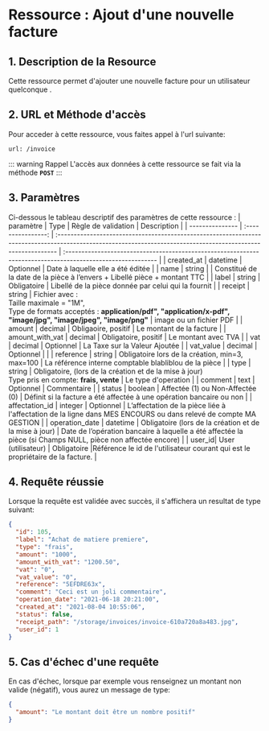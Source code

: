 # Ressource : Ajout d'une nouvelle facture

## 1. Description de la Resource

Cette ressource permet d'ajouter une nouvelle facture pour un utilisateur quelconque .

## 2. URL et Méthode d'accès

Pour acceder à cette ressource, vous faites appel à l'url suivante:

```
url: /invoice
```

::: warning Rappel
L'accès aux données à cette ressource se fait via la méthode **`POST`**
:::

## 3. Paramètres

Ci-dessous le tableau descriptif des paramètres de cette ressource :
| paramètre | Type | Règle de validation | Description |
| --------------- | :----------------: | :------------------------------------------------------------------------------------------------------------------------------------------------------------ | :---------------------------------------------------------------------------------------------------------- |
| created_at | datetime | Optionnel | Date à laquelle elle a été éditée |
| name | string | | Constitué de la date de la pièce à l’envers + Libellé pièce + montant TTC |
| label | string | Obligatoire | Libellé de la pièce donnée par celui qui la fournit |
| receipt | string | Fichier avec : <br> Taille maximale = "1M", <br> Type de formats acceptés : **application/pdf", "application/x-pdf", "image/jpg", "image/jpeg", "image/png"** | image ou un fichier PDF |
| amount | decimal | Obligaoire, positif | Le montant de la facture |
| amount_with_vat | decimal | Obligatoire, positif | Le montant avec TVA |
| vat | decimal | Optionnel | La Taxe sur la Valeur Ajoutée |
| vat_value | decimal | Optionnel | |
| reference | string | Obligatoire lors de la création, min=3, max=100 | La référence interne comptable blabliblou de la pièce |
| type | string | Obligatoire, (lors de la création et de la mise à jour)<br> Type pris en compte: **frais, vente** | Le type d'operation |
| comment | text | Optionnel | Commentaire |
| status | boolean | Affectée (1) ou Non-Affectée (0) | Définit si la facture a été affectée à une opération bancaire ou non |
| affectation_id | integer | Optionnel | L’affectation de la pièce liée à l'affectation de la ligne dans MES ENCOURS ou dans relevé de compte MA GESTION |
| operation_date | datetime | Obligatoire (lors de la création et de la mise à jour) | Date de l’opération bancaire à laquelle a été affectée la pièce (si Champs NULL, pièce non affectée encore) |
| user_id| User (utilisateur) | Obligatoire |Référence le id de l'utilisateur courant qui est le propriétaire de la facture. |

## 4. Requête réussie

Lorsque la requête est validée avec succès, il s'affichera un resultat de type suivant:

```json
{
  "id": 105,
  "label": "Achat de matiere premiere",
  "type": "frais",
  "amount": "1000",
  "amount_with_vat": "1200.50",
  "vat": "0",
  "vat_value": "0",
  "reference": "5EFDRE63x",
  "comment": "Ceci est un joli commentaire",
  "operation_date": "2021-06-18 20:21:00",
  "created_at": "2021-08-04 10:55:06",
  "status": false,
  "receipt_path": "/storage/invoices/invoice-610a720a8a483.jpg",
  "user_id": 1
}
```

## 5. Cas d'échec d'une requête

En cas d'échec, lorsque par exemple vous renseignez un montant non valide (négatif), vous aurez un message de type:

```json
{
  "amount": "Le montant doit être un nombre positif"
}
```
